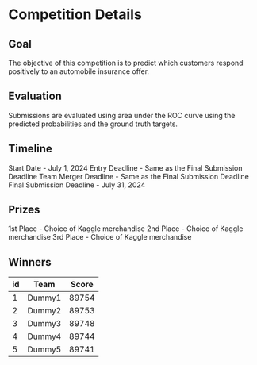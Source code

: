 # Competition Details

## Goal

The objective of this competition is to predict which customers respond positively to an automobile insurance offer.

## Evaluation

Submissions are evaluated using area under the ROC curve using the predicted probabilities and the ground truth targets.

## Timeline

Start Date - July 1, 2024
Entry Deadline - Same as the Final Submission Deadline
Team Merger Deadline - Same as the Final Submission Deadline
Final Submission Deadline - July 31, 2024

## Prizes

1st Place - Choice of Kaggle merchandise
2nd Place - Choice of Kaggle merchandise
3rd Place - Choice of Kaggle merchandise

## Winners

| id  | Team   | Score |
| --- | ------ | :---: |
| 1   | Dummy1 | 89754 |
| 2   | Dummy2 | 89753 |
| 3   | Dummy3 | 89748 |
| 4   | Dummy4 | 89744 |
| 5   | Dummy5 | 89741 |
